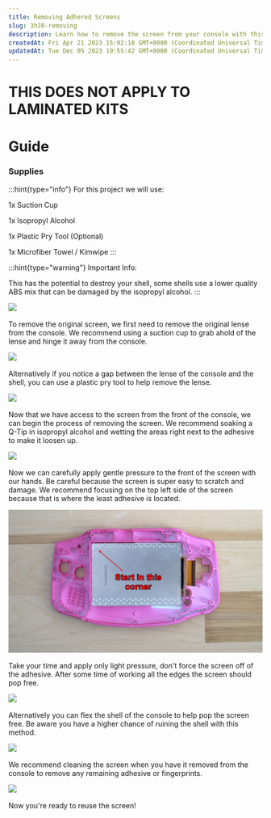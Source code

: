 ```yaml
---
title: Removing Adhered Screens
slug: 3hJ0-removing
description: Learn how to remove the screen from your console with this helpful guide. With step-by-step instructions and accompanying images, you'll need supplies like a suction cup, isopropyl alcohol, and a microfiber towel. Just be cautious if your console's shell 
createdAt: Fri Apr 21 2023 15:02:18 GMT+0000 (Coordinated Universal Time)
updatedAt: Tue Dec 05 2023 19:55:42 GMT+0000 (Coordinated Universal Time)
---
```


# ****THIS DOES NOT APPLY TO LAMINATED KITS****

# Guide

### Supplies

:::hint{type="info"}
For this project we will use:&#x20;

1x Suction Cup&#x20;

1x Isopropyl Alcohol&#x20;

1x Plastic Pry Tool (Optional)

1x Microfiber Towel / Kimwipe&#x20;
:::

:::hint{type="warning"}
Important Info:&#x20;

This has the potential to destroy your shell, some shells use a lower quality ABS mix that can be damaged by the isopropyl alcohol.&#x20;
:::

![](https://i.imgur.com/YvldyyT.jpeg)

To remove the original screen, we first need to remove the original lense from the console. We recommend using a suction cup to grab ahold of the lense and hinge it away from the console.&#x20;

![](https://i.imgur.com/PEjrZiR.jpeg)

Alternatively if you notice a gap between the lense of the console and the shell, you can use a plastic pry tool to help remove the lense.&#x20;

![](https://i.imgur.com/IVTZiez.jpeg)

Now that we have access to the screen from the front of the console, we can begin the process of removing the screen. We recommend soaking a Q-Tip in isopropyl alcohol and wetting the areas right next to the adhesive to make it loosen up.&#x20;

![](https://i.imgur.com/dnFf8mt.jpeg)

Now we can carefully apply gentle pressure to the front of the screen with our hands. Be careful because the screen is super easy to scratch and damage. We recommend focusing on the top left side of the screen because that is where the least adhesive is located.&#x20;

![](../../assets/IRCSlddFxx71HrBiTSVUJ_adobepremiereproycrhahifxr.jpg)

Take your time and apply only light pressure, don't force the screen off of the adhesive. After some time of working all the edges the screen should pop free.&#x20;

![](https://i.imgur.com/qr09HhW.jpeg)

Alternatively you can flex the shell of the console to help pop the screen free. Be aware you have a higher chance of ruining the shell with this method.&#x20;

![](https://i.imgur.com/H3zTadA.jpeg)

We recommend cleaning the screen when you have it removed from the console to remove any remaining adhesive or fingerprints.&#x20;

![](https://i.imgur.com/TfhXHF6.jpeg)

Now you're ready to reuse the screen!&#x20;
